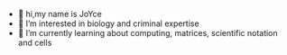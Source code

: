 - 👋 hi,my name is JoYce
- 👀 I’m interested in biology and criminal expertise
- 🌱 I’m currently learning  about computing, matrices, scientific notation and cells

<!---
joycedelima/joycedelima is a ✨ special ✨ repository because its `README.md` (this file) appears on your GitHub profile.
You can click the Preview link to take a look at your changes.
--->
